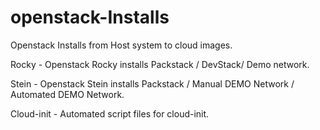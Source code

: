 # openstack-Installs
Openstack Installs from Host system to cloud images. 

Rocky - Openstack Rocky installs Packstack / DevStack/ Demo network.

Stein - Openstack Stein installs Packstack / Manual DEMO Network / Automated DEMO Network.

Cloud-init - Automated script files for cloud-init.

